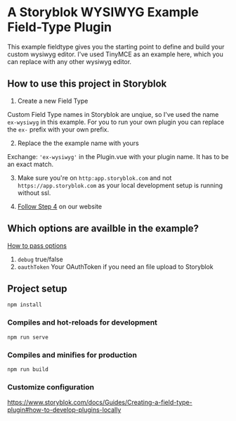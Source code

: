 # A Storyblok WYSIWYG Example Field-Type Plugin

This example fieldtype gives you the starting point to define 
and build your custom wysiwyg editor. I've used TinyMCE as an example 
here, which you can replace with any other wysiwyg editor.

## How to use this project in Storyblok

1. Create a new Field Type

Custom Field Type names in Storyblok are unqiue, so I've used the name `ex-wysiwyg` in this example. For you to run your own plugin you can replace the `ex-` prefix with your own prefix.

2. Replace the the example name with yours
  
Exchange: `'ex-wysiwyg'` in the Plugin.vue with your plugin name. It has to be an exact match.

3. Make sure you're on `http:app.storyblok.com` and not `https://app.storyblok.com` as your local development setup is running without ssl.

4. [Follow Step 4](https://www.storyblok.com/docs/Guides/Creating-a-field-type-plugin#local-development) on our website

## Which options are availble in the example?

[How to pass options](https://www.storyblok.com/docs/Guides/Creating-a-field-type-plugin#how-to-pass-options)

1. `debug` true/false
2. `oauthToken` Your OAuthToken if you need an file upload to Storyblok


## Project setup
```
npm install
```

### Compiles and hot-reloads for development
```
npm run serve
```

### Compiles and minifies for production
```
npm run build
```

### Customize configuration
https://www.storyblok.com/docs/Guides/Creating-a-field-type-plugin#how-to-develop-plugins-locally